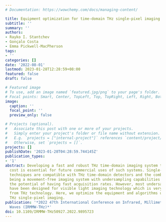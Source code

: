 ```yaml
---
# Documentation: https://wowchemy.com/docs/managing-content/

title: Equipment optimization for time-domain THz single-pixel imaging
subtitle: ''
summary: ''
authors:
- Rayko I. Stantchev
- Gonçalo Costa
- Emma Pickwell-MacPherson
tags:
- ''
categories: []
date: '2022-08-01'
lastmod: 2023-01-28T12:28:59+08:00
featured: false
draft: false

# Featured image
# To use, add an image named `featured.jpg/png` to your page's folder.
# Focal points: Smart, Center, TopLeft, Top, TopRight, Left, Right, BottomLeft, Bottom, BottomRight.
image:
  caption: ''
  focal_point: ''
  preview_only: false

# Projects (optional).
#   Associate this post with one or more of your projects.
#   Simply enter your project's folder or file name without extension.
#   E.g. `projects = ["internal-project"]` references `content/project/deep-learning/index.md`.
#   Otherwise, set `projects = []`.
projects: []
publishDate: '2023-01-28T04:28:59.744145Z'
publication_types:
- '1'
abstract: Developing a fast and robust THz time-domain imaging system that is low
  cost is essential for future commercial uses of such systems. Single-pixel imaging
  techniques are compatible with THz time-domain detectors and the combination of
  being a movement-free imaging system with undersampling capabilities gives them
  the potential of having fast acquisition rates. However, most undersampling algorithms
  have been designed for visible light imaging technology which is very different
  from THz technology. Here, we optimize the equipment and algorithms used for time-domain
  THz single-pixel imaging.
publication: '*2022 47th International Conference on Infrared, Millimeter and Terahertz
  Waves (IRMMW-THz)*'
doi: 10.1109/IRMMW-THz50927.2022.9895723
---
```

